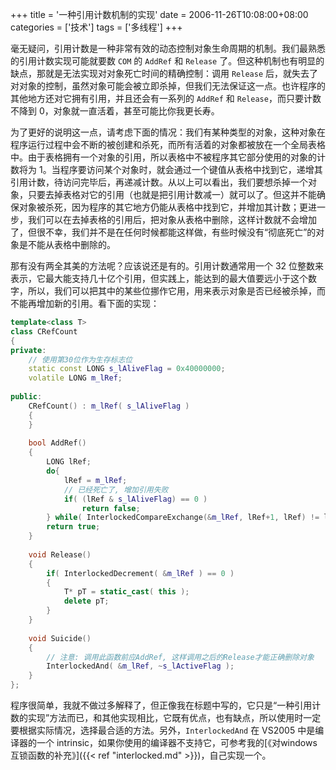 +++
title = '一种引用计数机制的实现'
date = 2006-11-26T10:08:00+08:00
categories = ['技术']
tags = ['多线程']
+++

毫无疑问，引用计数是一种非常有效的动态控制对象生命周期的机制。我们最熟悉的引用计数实现可能就要数 `COM` 的 `AddRef` 和 `Release` 了。但这种机制也有明显的缺点，那就是无法实现对对象死亡时间的精确控制：调用 `Release` 后，就失去了对对象的控制，虽然对象可能会被立即杀掉，但我们无法保证这一点。也许程序的其他地方还对它拥有引用，并且还会有一系列的 `AddRef` 和 `Release`，而只要计数不降到 0，对象就一直活着，甚至可能比你我更长寿。

为了更好的说明这一点，请考虑下面的情况：我们有某种类型的对象，这种对象在程序运行过程中会不断的被创建和杀死，而所有活着的对象都被放在一个全局表格中。由于表格拥有一个对象的引用，所以表格中不被程序其它部分使用的对象的计数将为 1。当程序要访问某个对象时，就会通过一个键值从表格中找到它，递增其引用计数，待访问完毕后，再递减计数。从以上可以看出，我们要想杀掉一个对象，只要去掉表格对它的引用（也就是把引用计数减一）就可以了。但这并不能确保对象被杀死，因为程序的其它地方仍能从表格中找到它，并增加其计数；更进一步，我们可以在去掉表格的引用后，把对象从表格中删除，这样计数就不会增加了，但很不幸，我们并不是在任何时候都能这样做，有些时候没有“彻底死亡”的对象是不能从表格中删除的。

那有没有两全其美的方法呢？应该说还是有的。引用计数通常用一个 32 位整数来表示，它最大能支持几十亿个引用，但实践上，能达到的最大值要远小于这个数字，所以，我们可以把其中的某些位挪作它用，用来表示对象是否已经被杀掉，而不能再增加新的引用。看下面的实现：

```cpp
template<class T>
class CRefCount
{
private: 
    // 使用第30位作为生存标志位
    static const LONG s_lAliveFlag = 0x40000000; 
    volatile LONG m_lRef; 
   
public: 
    CRefCount() : m_lRef( s_lAliveFlag ) 
    { 
    } 
   
    bool AddRef() 
    { 
        LONG lRef; 
        do{ 
            lRef = m_lRef; 
            // 已经死亡了, 增加引用失败 
            if( (lRef & s_lAliveFlag) == 0 ) 
                return false; 
        } while( InterlockedCompareExchange(&m_lRef, lRef+1, lRef) != lRef ); 
        return true; 
    } 
   
    void Release() 
    { 
        if( InterlockedDecrement( &m_lRef ) == 0 ) 
        { 
            T* pT = static_cast( this ); 
            delete pT; 
        } 
    } 
   
    void Suicide() 
    { 
        // 注意: 调用此函数前应AddRef, 这样调用之后的Release才能正确删除对象 
        InterlockedAnd( &m_lRef, ~s_lActiveFlag ); 
    } 
};
```

程序很简单，我就不做过多解释了，但正像我在标题中写的，它只是“一种引用计数的实现”方法而已，和其他实现相比，它既有优点，也有缺点，所以使用时一定要根据实际情况，选择最合适的方法。另外，`InterlockedAnd` 在 VS2005 中是编译器的一个 intrinsic，如果你使用的编译器不支持它，可参考我的[《对windows互锁函数的补充》]({{< ref "interlocked.md" >}})，自己实现一个。
